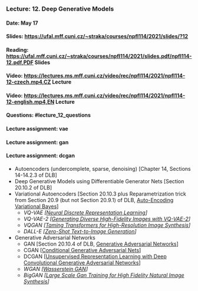 ### Lecture: 12. Deep Generative Models
#### Date: May 17
#### Slides: https://ufal.mff.cuni.cz/~straka/courses/npfl114/2021/slides/?12
#### Reading: https://ufal.mff.cuni.cz/~straka/courses/npfl114/2021/slides.pdf/npfl114-12.pdf,PDF Slides
#### Video: https://lectures.ms.mff.cuni.cz/video/rec/npfl114/2021/npfl114-12-czech.mp4,CZ Lecture
#### Video: https://lectures.ms.mff.cuni.cz/video/rec/npfl114/2021/npfl114-12-english.mp4,EN Lecture
#### Questions: #lecture_12_questions
#### Lecture assignment: vae
#### Lecture assignment: gan
#### Lecture assignment: dcgan

- Autoencoders (undercomplete, sparse, denoising) [Chapter 14, Sections 14-14.2.3 of DLB]
- Deep Generative Models using Differentiable Generator Nets [Section 20.10.2 of DLB]
- Variational Autoencoders [Section 20.10.3 plus Reparametrization trick from Section 20.9 (but not Section 20.9.1) of DLB, [Auto-Encoding Variational Bayes](https://arxiv.org/abs/1312.6114)]
  - _VQ-VAE [[Neural Discrete Representation Learning](https://arxiv.org/abs/1711.00937)]_
  - _VQ-VAE-2 [[Generating Diverse High-Fidelity Images with VQ-VAE-2](https://arxiv.org/abs/1906.00446)]_
  - _VQGAN [[Taming Transformers for High-Resolution Image Synthesis](https://arxiv.org/abs/2012.09841)]_
  - _DALL-E [[Zero-Shot Text-to-Image Generation](https://arxiv.org/abs/2102.12092)]_
- Generative Adversarial Networks
  - GAN [Section 20.10.4 of DLB, [Generative Adversarial Networks](https://arxiv.org/abs/1406.2661)]
  - CGAN [[Conditional Generative Adversarial Nets](https://arxiv.org/abs/1411.1784)]
  - DCGAN [[Unsupervised Representation Learning with Deep Convolutional Generative Adversarial Networks](https://arxiv.org/abs/1511.06434)]
  - _WGAN [[Wasserstein GAN](https://arxiv.org/abs/1701.07875)]_
  - _BigGAN [[Large Scale Gan Training for High Fidelity Natural Image Synthesis](https://arxiv.org/abs/1809.11096)]_
